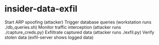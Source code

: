 # insider-data-exfil
Start ARP spoofing (attacker)
Trigger database queries (workstation runs ./db_queries.sh)
Monitor traffic interception (attacker runs ./capture_creds.py)
Exfiltrate captured data (attacker runs ./exfil.py)
Verify stolen data (exfil-server shows logged data)
